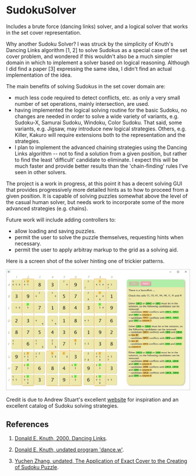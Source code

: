 # SudokuSolver
Includes a brute force (dancing links) solver, and a logical solver that works in the set cover representation.

Why another Sudoku Solver? I was struck by the simplicity of Knuth's Dancing Links algorithm [1, 2] to solve Sudokus as a special case of the set cover problem, and wondered if this wouldn't also be a much simpler domain in which to implement a solver based on logical reasoning. Although I did find a paper [3] expressing the same idea, I didn't find an actual implementation of the idea.

The main benefits of solving Sudokus in the set cover domain are:
* much less code required to detect conflicts, etc. as only a very small number of set operations, mainly intersection, are used.
* having implemented the logical solving routine for the basic Sudoku, no changes are needed in order to solve a wide variety of variants, e.g. Sudoku-X, Samurai Sudoku, Windoku, Color Sudoku. That said, some variants, e.g. Jigsaw, may introduce new logical strategies. Others, e.g. Killer, Kakuro will require extensions both to the representation and the strategies.
* I plan to implement the advanced chaining strategies using the Dancing Links algorithm -- not to find a solution from a given position, but rather to find the least 'difficult' candidate to eliminate. I expect this will be much faster and provide better results than the 'chain-finding' rules I've seen in other solvers.

The project is a work in progress, at this point it has a decent solving GUI that provides progressively more detailed hints as to how to proceed from a given position. It is capable of solving puzzles somewhat above the level of the casual human solver, but needs work to incorporate some of the more advanced strategies (e.g. chains).

Future work will include adding controllers to:
* allow loading and saving puzzles.
* permit the user to solve the puzzle themselves, requesting hints when necessary.
* permit the user to apply arbitray markup to the grid as a solving aid.

Here is a screen shot of the solver hinting one of trickier patterns.

![The Solver finds a Swordfish!](https://github.com/JohnChristofolakos/SudokuSolver/blob/master/screenshot.jpg?raw=true)

Credit is due to Andrew Stuart's excellent [website](www.sudokuwiki.org) for inspiration and an excellent catalog of Sudoku solving strategies.


## References

1. [Donald E. Knuth, 2000. Dancing Links](http://arxiv.org/abs/cs/0011047).

2. [Donald E. Knuth, undated program 'dance.w'](http://www-cs-faculty.stanford.edu/~uno/programs/dance.w).

3. [Yuchen Zhang, undated, The Application of Exact Cover to the Creating of Sudoku Puzzle](http://www.math.utah.edu/~yzhang/teaching/1030/Sudoku.pdf).